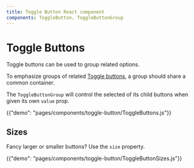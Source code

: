 ```yaml
---
title: Toggle Button React component
components: ToggleButton, ToggleButtonGroup
---
```


# Toggle Buttons

<p class="description">Toggle buttons can be used to group related options.</p>

To emphasize groups of related [Toggle buttons](https://material.io/design/components/buttons.html#toggle-button), a group should share a common container.

The `ToggleButtonGroup` will control the selected of its child buttons when given its own `value` prop.

{{"demo": "pages/components/toggle-button/ToggleButtons.js"}}

## Sizes

Fancy larger or smaller buttons? Use the `size` property.

{{"demo": "pages/components/toggle-button/ToggleButtonSizes.js"}}